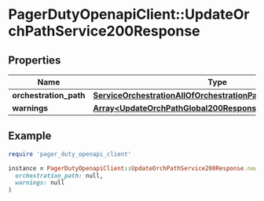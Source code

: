 # PagerDutyOpenapiClient::UpdateOrchPathService200Response

## Properties

| Name | Type | Description | Notes |
| ---- | ---- | ----------- | ----- |
| **orchestration_path** | [**ServiceOrchestrationAllOfOrchestrationPath**](ServiceOrchestrationAllOfOrchestrationPath.md) |  | [optional] |
| **warnings** | [**Array&lt;UpdateOrchPathGlobal200ResponseAllOfWarningsInner&gt;**](UpdateOrchPathGlobal200ResponseAllOfWarningsInner.md) |  | [optional] |

## Example

```ruby
require 'pager_duty_openapi_client'

instance = PagerDutyOpenapiClient::UpdateOrchPathService200Response.new(
  orchestration_path: null,
  warnings: null
)
```

